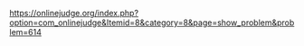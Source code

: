 https://onlinejudge.org/index.php?option=com_onlinejudge&Itemid=8&category=8&page=show_problem&problem=614

